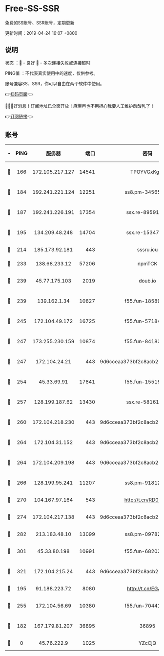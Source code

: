 # Free-SS-SSR

免费的SS账号、SSR账号，定期更新

更新时间：2019-04-24 16:07 +0800

## 说明

状态     ：🙂 - 良好 🙁 - 多次连接失败或连接超时

PING值   ：不代表真实使用中的速度，仅供参考。

账号兼容SS、SSR，你可以自由在两个软件中使用。

👉[扫码页面](https://liesauer.github.io/Free-SS-SSR/)👈

🎉🎉🎉好消息！订阅地址已全面开放！麻麻再也不用担心我要人工维护酸酸乳了！

👉[订阅链接](https://www.liesauer.net/yogurt/subscribe?ACCESS_TOKEN=DAYxR3mMaZAsaqUb)👈

## 账号

|-|PING|服务器|端口|密码|加密方式|区域|
|:----:|:----:|:-----:|-----:|:----:|:----:|:----:|
|🙂|166|172.105.217.127|14541|TPOYVGxKglpi|aes-256-cfb|JP|
|🙂|184|192.241.221.124|12251|ss8.pm-34565272|aes-256-cfb|US|
|🙂|187|192.241.226.191|17354|ssx.re-89591313|aes-256-cfb|US|
|🙂|195|134.209.48.248|14704|ssx.re-15347823|aes-256-cfb|US|
|🙂|214|185.173.92.181|443|sssru.icu|rc4-md5|RU|
|🙂|233|138.68.233.12|57206|npmTCK|rc4-md5|US|
|🙂|239|45.77.175.103|2019|doub.io|aes-128-ctr|SG|
|🙂|239|139.162.1.34|10827|f55.fun-18589749|aes-256-cfb|SG|
|🙂|245|172.104.49.172|16725|f55.fun-57184998|aes-256-cfb|SG|
|🙂|247|173.255.230.159|10874|f55.fun-84183514|aes-256-cfb|US|
|🙂|247|172.104.24.21|443|9d6cceaa373bf2c8acb22e60b6a58be6|aes-256-cfb|US|
|🙂|254|45.33.69.91|17841|f55.fun-15515168|aes-256-cfb|US|
|🙂|257|128.199.187.62|13430|ssx.re-58161768|aes-256-cfb|SG|
|🙂|260|172.104.218.230|443|9d6cceaa373bf2c8acb22e60b6a58be6|aes-256-cfb|US|
|🙂|264|172.104.31.152|443|9d6cceaa373bf2c8acb22e60b6a58be6|aes-256-cfb|US|
|🙂|264|172.104.209.198|443|9d6cceaa373bf2c8acb22e60b6a58be6|aes-256-cfb|US|
|🙂|266|128.199.95.241|11207|ss8.pm-91812416|aes-256-cfb|SG|
|🙂|270|104.167.97.164|543|http://t.cn/RD0D7sx|rc4-md5|CA|
|🙂|274|172.104.217.138|443|9d6cceaa373bf2c8acb22e60b6a58be6|aes-256-cfb|US|
|🙂|282|213.183.48.10|13099|ss8.pm-09782866|rc4-md5|RU|
|🙂|301|45.33.80.198|10991|f55.fun-68203987|aes-256-cfb|US|
|🙂|321|172.104.215.24|443|9d6cceaa373bf2c8acb22e60b6a58be6|aes-256-cfb|US|
|🙂|195|91.188.223.72|8080|http://t.cn/EGJIyrl|rc4-md5|RU|
|🙂|255|172.104.56.69|10380|f55.fun-70441815|aes-256-cfb|SG|
|🙁|182|167.179.81.207|36895|36895|aes-256-cfb|JP|
|🙁|0|45.76.222.9|1025|YZcCjQ|rc4-md5|JP|
